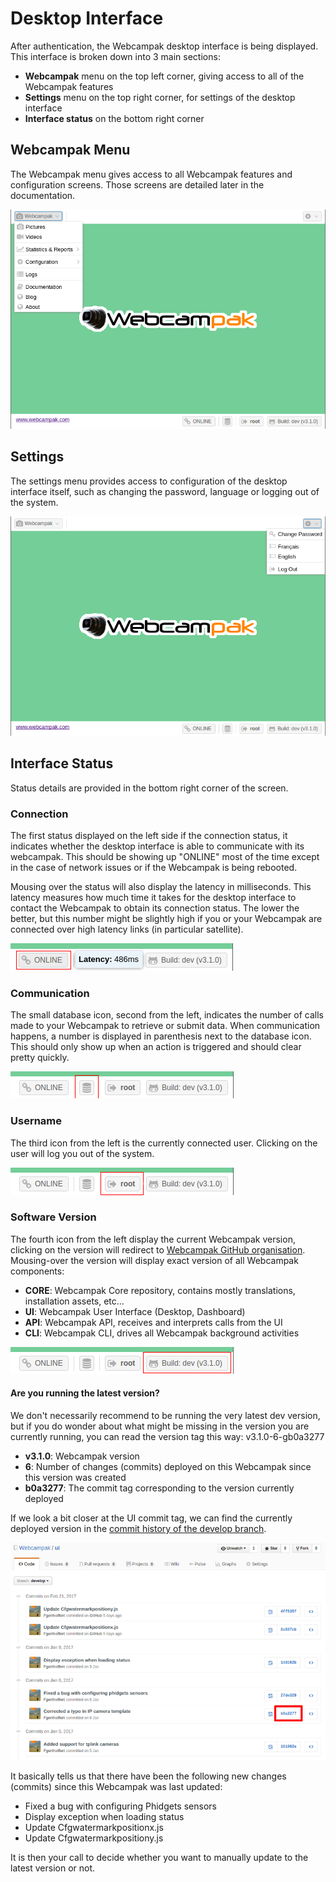 # Desktop Interface

After authentication, the Webcampak desktop interface is being displayed. This interface is broken down into 3 main sections:

* __Webcampak__ menu on the top left corner, giving access to all of the Webcampak features
* __Settings__ menu on the top right corner, for settings of the desktop interface
* __Interface status__ on the bottom right corner

## Webcampak Menu

The Webcampak menu gives access to all Webcampak features and configuration screens. Those screens are detailed later in the documentation.

![Webcampak Menu](images/desktop.menu.en.png)

## Settings

The settings menu provides access to configuration of the desktop interface itself, such as changing the password, language or logging out of the system.

![Settings menu](images/desktop.settings.en.png)

## Interface Status

Status details are provided in the bottom right corner of the screen.

### Connection

The first status displayed on the left side if the connection status, it indicates whether the desktop interface is able to communicate with its webcampak. This should be showing up "ONLINE" most of the time except in the case of network issues or if the Webcampak is being rebooted.

Mousing over the status will also display the latency in milliseconds. This latency measures how much time it takes for the desktop interface to contact the Webcampak to obtain its connection status. The lower the better, but this number might be slightly high if you or your Webcampak are connected over high latency links (in particular satellite).

![Connection Status](images/desktop.latency.en.png)

### Communication

The small database icon, second from the left, indicates the number of calls made to your Webcampak to retrieve or submit data. When communication happens, a number is displayed in parenthesis next to the database icon. This should only show up when an action is triggered and should clear pretty quickly.

![Communication Status](images/desktop.database.en.png)

### Username

The third icon from the left is the currently connected user. Clicking on the user will log you out of the system.

![Communication Status](images/desktop.username.en.png)

### Software Version

The fourth icon from the left display the current Webcampak version, clicking on the version will redirect to [Webcampak GitHub organisation](https://github.com/Webcampak). Mousing-over the version will display exact version of all Webcampak components:

* __CORE__: Webcampak Core repository, contains mostly translations, installation assets, etc...
* __UI__: Webcampak User Interface (Desktop, Dashboard)
* __API__: Webcampak API, receives and interprets calls from the UI
* __CLI__: Webcampak CLI, drives all Webcampak background activities

![Webcampak Version](images/desktop.version.en.png)

#### Are you running the latest version?

We don't necessarily recommend to be running the very latest dev version, but if you do wonder about what might be missing in the version you are currently running, you can read the version tag this way: v3.1.0-6-gb0a3277

* __v3.1.0__: Webcampak version
* __6__: Number of changes (commits) deployed on this Webcampak since this version was created
* __b0a3277__: The commit tag corresponding to the version currently deployed

If we look a bit closer at the UI commit tag, we can find the currently deployed version in the [commit history of the develop branch](https://github.com/Webcampak/ui/commits/develop).

![Webcampak Version](images/desktop.version.github.en.png)

It basically tells us that there have been the following new changes (commits) since this Webcampak was last updated:

* Fixed a bug with configuring Phidgets sensors
* Display exception when loading status
* Update Cfgwatermarkpositionx.js
* Update Cfgwatermarkpositiony.js

It is then your call to decide whether you want to manually update to the latest version or not.


